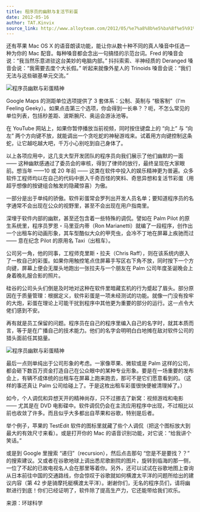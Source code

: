 ```yaml
---
title: 程序员的幽默与复活节彩蛋
date: 2012-05-16
author: TAT.Kinvix
source_link: http://www.alloyteam.com/2012/05/%e7%a8%8b%e5%ba%8f%e5%91%98%e7%9a%84%e5%b9%bd%e9%bb%98%e4%b8%8e%e5%a4%8d%e6%b4%bb%e8%8a%82%e5%bd%a9%e8%9b%8b/
---
```


<!-- {% raw %} - for jekyll -->

还有苹果 Mac OS X 的语音朗读功能，能让你从数十种不同的真人嗓音中任选一种为你的 Mac 配音。每种嗓音都会念出一句搞怪的示范台词。Fred 的嗓音会说：“我当然乐意进驻这台美妙的电脑内部。” 抖抖索索、半神经质的 Deranged 嗓音会说：“我需要去度个大长假。” 听起来就像外星人的 Trinoids 嗓音会说：“我们无法与这些碳基单元交流。”

![程序员幽默与彩蛋精神](http://www.alloyteam.com/wp-content/uploads/auto_save_image/2012/05/0518523MV.jpg "程序员幽默与彩蛋精神")

Google Maps 的测距单位选项提供了 3 套体系：公制、英制与 “极客制”（I'm Feeling Geeky）。如果点击第三个选项，你会得到一长串？？呃，不怎么常见的单位列表，包括秒差距、波斯腕尺、奥运会游泳池等。

在 YouTube 网站上，如果你暂停播放当前视频，同时按住键盘上的 “向上” 与 “向左” 两个方向键不放，就能调出一个贪吃蛇的神秘游戏来。试着用方向键控制这条蛇，让它越吃越大吧，千万小心别吃到自己身体了。

以上各项应用中，这几支大型开发团队的程序员向我们展示了他们幽默的一面 —— 这种幽默感通过了委员会的审核，得到了律师的放行，最终呈现在大家眼前。想当年 ——10 或 20 年前 —— 这类在软件中投入的娱乐精神更为普遍。众多软件工程师均以在自己的代码中嵌入千奇百怪的笑料、奇思异想和复活节彩蛋（用超乎想像的按键组合触发的隐藏惊喜）为傲。

一部分是出于单纯的骄傲。软件彩蛋常会罗列出开发人员名单；要知道程序员的名字通常不会出现在公众的视野里，甚至不会出现在用户指南里。

深埋于软件内部的幽默，甚至还包含着一些特殊的调侃。譬如在 Palm Pilot 的原生系统里，程序员罗恩・马里亚内蒂（Ron Marianetti）就编了一段程序，创作出一个出租车的动画形象，其车型酷似大众的甲壳虫，会冷不丁地在屏幕上疾驰而过 —— 意在纪念 Pilot 的原用名 Taxi（出租车）。

公司另一角，他的同事，工程师克里斯・拉夫（Chris Raff），则在该系统内嵌入了一枚自己的彩蛋。如果你用触控笔点住屏幕手写区右下角不放，同时按下一个方向键，屏幕上便会无厘头地跑出一张拉夫与一个朋友在 Palm 公司年度圣诞晚会上身着晚礼服合影的照片。

硅谷的公司头头们倒是及时地对这种在软件里暗藏玄机的行为蹙起了眉头。部分原因在于质量管理：根据定义，软件彩蛋是一项未经测试的功能。就像一门没有拴牢的大炮，彩蛋在理论上可能干扰到程序中其他更为重要的部分的运行。这一点令大佬们感到不安。

再有就是员工保留的问题。程序员在自己的程序里编入自己的名字时，就其本质而言，等于是在广播自己的技术能力。他们的名字会明明白白地摊在敌对软件公司的猎头面前任其掂量。

![程序员幽默与彩蛋精神](http://www.alloyteam.com/wp-content/uploads/auto_save_image/2012/05/05185439Y.jpg "程序员幽默与彩蛋精神")

最后一点则单纯出于公司形象的考虑。一家像苹果、微软或是 Palm 这样的公司，都会砸下数百万资金打造自己在公众眼中的某种专业形象。要是在一场重要的发布会上，有辆不成体统的出租车在屏幕上跑来跑去，那可不是它们愿意看到的。（这样的事还真让 Palm 公司给碰上了。于是这枚出租车彩蛋很快便被清理掉了。）

如今，个人调侃和异想天开的精神尚存，只不过挪去了新窝：视频游戏和电影 —— 尤其是在 DVD 电影碟中。软件调侃仍会在主流应用程序中出现，不过相比以前也收敛了许多。而且似乎大多都出自苹果和谷歌，特别是后者。

举个例子，苹果的 TestEdit 软件的图标里就藏了些个人调侃（把这个图标放大到最大的有效尺寸来看）。或是打开你的 Mac 的语音识别功能，对它说：“给我讲个笑话。”

或是到 Google 里搜索 “递归”（recursion），然后点击那句 “您是不是要找？？” 的搜索建议。又或者在谷歌地球上调出悉尼歌剧院的图片，旋转到临海的那一侧，一位了不起的已故电视名人会在那里等着你。另外，还可以试试在谷歌地图上查询从日本前往中国的交通路线，你会惊叹于谷歌就如何横渡太平洋的问题所给出的建议内容（第 42 步是骑摩托艇横渡太平洋）。谢谢你们，无名的程序员们，请将幽默进行到底！你们已经证明了，软件除了提高生产力，它还能带给我们欢乐。

来源：环球科学


<!-- {% endraw %} - for jekyll -->
